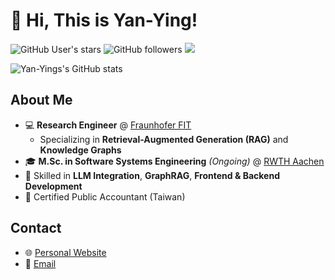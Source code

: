# 👋 Hi, This is Yan-Ying!
![GitHub User's stars](https://img.shields.io/github/stars/noworneverev?style=flat-square&logo=github)
![GitHub followers](https://img.shields.io/github/followers/noworneverev?style=flat-square&logo=github)
![](https://komarev.com/ghpvc/?username=noworneverev&style=flat-square)

![Yan-Yings's GitHub stats](https://github-readme-stats-seven-beta-28.vercel.app/api?username=noworneverev&show_icons=true&theme=tokyonight)

## About Me
- 💻 **Research Engineer** @ [Fraunhofer FIT](https://www.fit.fraunhofer.de/en/business-areas/data-science-and-artificial-intelligence.html)
  - Specializing in **Retrieval-Augmented Generation (RAG)** and **Knowledge Graphs**
- 🎓 **M.Sc. in Software Systems Engineering** _(Ongoing)_ @ [RWTH Aachen](https://www.rwth-aachen.de/)
- 🧠 Skilled in **LLM Integration**, **GraphRAG**, **Frontend & Backend Development**
- 📜 Certified Public Accountant (Taiwan)

## Contact
- 🌐 [Personal Website](https://noworneverev.github.io/)
- 📧 [Email](mailto:n9102125@gmail.com)